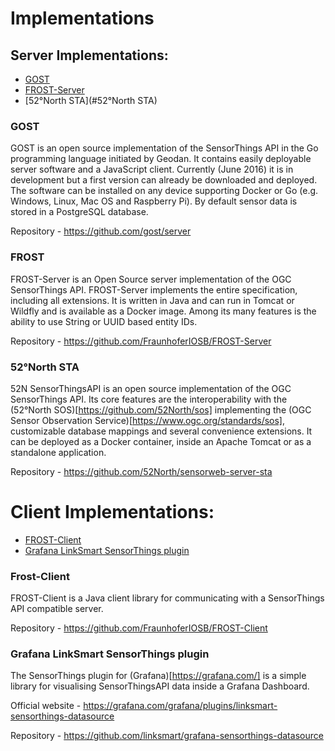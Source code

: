 # Implementations

## Server Implementations:

* [GOST](#GOST)
* [FROST-Server](#FROST)
* [52°North STA](#52°North STA)

### GOST

GOST is an open source implementation of the SensorThings API in the Go programming language initiated by Geodan. It contains easily deployable server software and a JavaScript client. Currently (June 2016) it is in development but a first version can already be downloaded and deployed. The software can be installed on any device supporting Docker or Go (e.g. Windows, Linux, Mac OS and Raspberry Pi). By default sensor data is stored in a PostgreSQL database. 

Repository - https://github.com/gost/server 

### FROST

FROST-Server is an Open Source server implementation of the OGC SensorThings API. FROST-Server implements the entire specification, including all extensions. It is written in Java and can run in Tomcat or Wildfly and is available as a Docker image. Among its many features is the ability to use String or UUID based entity IDs. 

Repository - https://github.com/FraunhoferIOSB/FROST-Server

### 52°North STA

52N SensorThingsAPI is an open source implementation of the OGC SensorThings API. Its core features are the interoperability with the (52°North SOS)[https://github.com/52North/sos] implementing the (OGC Sensor Observation Service)[https://www.ogc.org/standards/sos], customizable database mappings and several convenience extensions. It can be deployed as a Docker container, inside an Apache Tomcat or as a standalone application. 

Repository - https://github.com/52North/sensorweb-server-sta

# Client Implementations:

* [FROST-Client](#FROST-Client)
* [Grafana LinkSmart SensorThings plugin]()

### Frost-Client

FROST-Client is a Java client library for communicating with a SensorThings API compatible server. 

Repository - https://github.com/FraunhoferIOSB/FROST-Client

### Grafana LinkSmart SensorThings plugin

The SensorThings plugin for (Grafana)[https://grafana.com/] is a simple library for visualising SensorThingsAPI data inside a Grafana Dashboard.

Official website - https://grafana.com/grafana/plugins/linksmart-sensorthings-datasource

Repository - https://github.com/linksmart/grafana-sensorthings-datasource
